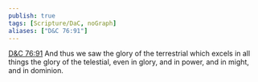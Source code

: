```yaml
---
publish: true
tags: [Scripture/DaC, noGraph]
aliases: ["D&C 76:91"]
---
```

[D&C 76:91](https://churchofjesuschrist.org/study/scriptures/dc-testament/dc/76?lang=eng&id=p91#p91) And thus we saw the glory of the terrestrial which excels in all things the glory of the telestial, even in glory, and in power, and in might, and in dominion.
